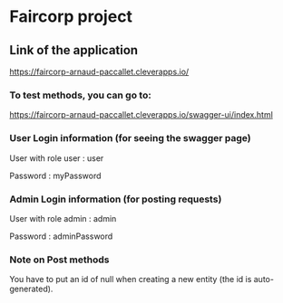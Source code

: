 # Faircorp project
## Link of the application
https://faircorp-arnaud-paccallet.cleverapps.io/

### To test methods, you can go to:
https://faircorp-arnaud-paccallet.cleverapps.io/swagger-ui/index.html

### User Login information (for seeing the swagger page)
User with role user : user

Password : myPassword

### Admin Login information (for posting requests)
User with role admin : admin

Password : adminPassword

### Note on Post methods
You have to put an id of null when creating a new entity (the id is auto-generated).
